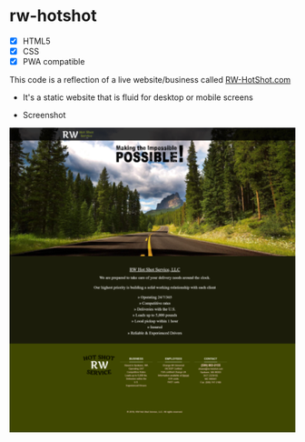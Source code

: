 # rw-hotshot

- [x] HTML5
- [x] CSS
- [x] PWA compatible

This code is a reflection of a live website/business called [RW-HotShot.com](https://rw-hotshot.com)

- It's a static website that is fluid for desktop or mobile screens

- Screenshot

![image](https://github.com/jcampbell18/rw-hotshot/blob/master/rw-hotshot%202.png)